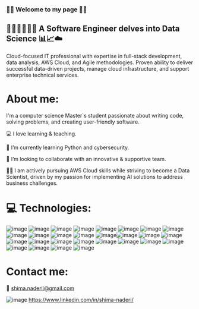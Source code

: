 ### 💙💚 Welcome to my page 💚💙 

## 👩🏻‍💻👩🏻‍🏫 A Software Engineer delves into Data Science 📊📈☁️    
Cloud-focused IT professional with expertise in full-stack development, data analysis, AWS Cloud, and Agile methodologies. Proven ability to deliver successful data-driven projects, manage cloud infrastructure, and support enterprise technical services.  
 

# About me:
I'm a computer science Master`s student passionate about writing code, solving problems, and creating user-friendly software. 


💻 I love learning & teaching.

📗 I’m currently learning Python and cybersecurity.

🔧 I’m looking to collaborate with an innovative & supportive team.    
  
🧑‍💻 I am actively pursuing AWS Cloud skills while striving to become a Data Scientist, driven by my passion for implementing AI solutions to address business challenges. 


#  💻 Technologies:  

![image](https://github.com/Archima20/Archima20/assets/116793955/abe714b3-d44a-4928-bef9-f421ec0b0c4a) ![image](https://github.com/Archima20/Archima20/assets/116793955/c1c00efd-07c4-4c7e-813e-8e579fb36dc6) ![image](https://github.com/Archima20/Archima20/assets/116793955/49c748a4-a807-42f6-b7a8-e4b5f77334d8) ![image](https://github.com/Archima20/Archima20/assets/116793955/6e8cd993-34a2-4fd4-8eb2-0ad049def2cc) ![image](https://github.com/Archima20/Archima20/assets/116793955/c2053fab-bdfb-40c2-9aaf-fd16fd9a0a34) ![image](https://github.com/Archima20/Archima20/assets/116793955/1127d2a9-7103-46ee-9938-b42611b4d4f7) ![image](https://github.com/Archima20/Archima20/assets/116793955/f87a654d-51f7-4af0-9a6c-051ecf55cc23) ![image](https://github.com/Archima20/Archima20/assets/116793955/5b5dbc63-5e70-4025-a076-dea793f7a9e4) ![image](https://github.com/Archima20/Archima20/assets/116793955/6acefc84-bcd1-4eeb-948d-487d93eef452) ![image](https://github.com/Archima20/Archima20/assets/116793955/5a284687-2083-43e3-a0d3-041ff4e53f38) 
 ![image](https://github.com/Archima20/Archima20/assets/116793955/9472169e-8677-4b5b-92e4-d4f489c7fcf4) ![image](https://github.com/Archima20/Archima20/assets/116793955/db3093cb-1cc7-4880-a78e-48f16b94f85d) ![image](https://github.com/Archima20/Archima20/assets/116793955/53616522-5f23-4b7e-b2e1-247bdd2f7402)![image](https://github.com/Archima20/Archima20/assets/116793955/c8b4f326-9bd2-4b9f-ad75-dec42fe29e72) ![image](https://github.com/Archima20/Archima20/assets/116793955/6a440340-9907-4e14-afa6-c09ef729a7c5) ![image](https://github.com/Archima20/Archima20/assets/116793955/6e81b4ca-774f-4175-95d4-417d20bff1ea)  ![image](https://github.com/Archima20/Archima20/assets/116793955/732dd115-d7d1-4fda-8034-44425d23d0e2) ![image](https://github.com/Archima20/Archima20/assets/116793955/3f29c610-831d-4811-9a0b-7c011a9ebf49) ![image](https://github.com/Archima20/Archima20/assets/116793955/6068de48-ecad-4cfa-ad46-dfc6e03d9757) ![image](https://github.com/Archima20/Archima20/assets/116793955/9a4e927d-2d20-4375-ae53-41702f52b906)  ![image](https://github.com/Archima20/Archima20/assets/116793955/cf3484a9-045f-4a0b-b5bc-5af8df6a1672)  ![image](https://github.com/Archima20/Archima20/assets/116793955/9cab8a14-6a10-4933-8821-3a1e5e1a581d) ![image](https://github.com/Archima20/Archima20/assets/116793955/700ebcf0-dd54-4427-a316-99e16d7ef35e)  ![image](https://github.com/Archima20/Archima20/assets/116793955/024a7005-a96b-42b5-b74b-a3a8c6a6a725) ![image](https://github.com/Archima20/Archima20/assets/116793955/89482911-cb6e-4f84-bf5e-09d58cef1ffb) ![image](https://github.com/Archima20/Archima20/assets/116793955/882e01d8-f9e5-4457-b668-5d084227bb05) ![image](https://github.com/Archima20/Archima20/assets/116793955/40888983-03c6-4b76-a560-8e4ad4bd7f99) ![image](https://github.com/Archima20/Archima20/assets/116793955/12acb254-9f87-4846-b791-28014c104aa6)


# Contact me:
📧 shima.naderii@gmail.com

![image](https://github.com/Archima20/Archima20/assets/116793955/d78a4c71-fde1-42cf-abe1-97fec16d2e6b) https://www.linkedin.com/in/shima-naderi/





















